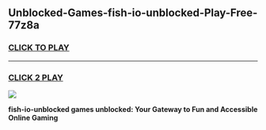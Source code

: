 
## Unblocked-Games-fish-io-unblocked-Play-Free-77z8a
<h3>
<a href="https://premium76.site?title=fish-io-unblocked&ref=19M">CLICK TO PLAY</a></h3>
<hr>

<h3>
<a href="https://premium76.site?title=fish-io-unblocked&ref=19M">CLICK 2 PLAY</a>
  
</h3>

<a href="https://premium76.site?title=fish-io-unblocked&ref=19M"><img src="https://clearcache.store/games.png"></a>


**fish-io-unblocked games unblocked: Your Gateway to Fun and Accessible Online Gaming**
